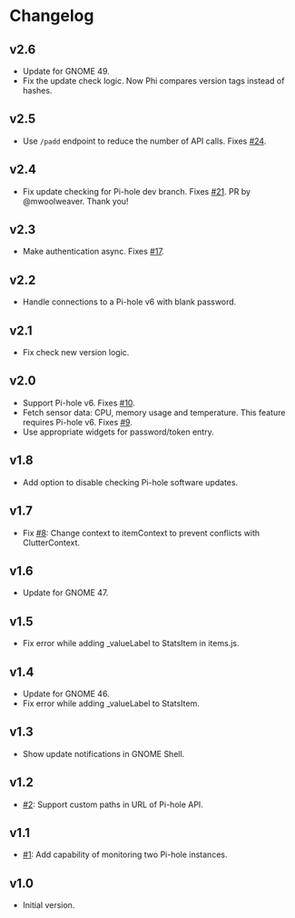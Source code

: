 # Changelog

## v2.6

- Update for GNOME 49.
- Fix the update check logic. Now Phi compares version tags instead of hashes.

## v2.5

- Use `/padd` endpoint to reduce the number of API calls. Fixes [#24](https://github.com/ziyagenc/phi/issues/24).

## v2.4

- Fix update checking for Pi-hole dev branch. Fixes [#21](https://github.com/ziyagenc/phi/issues/21). PR by @mwoolweaver. Thank you!

## v2.3

- Make authentication async. Fixes [#17](https://github.com/ziyagenc/phi/issues/17).

## v2.2

- Handle connections to a Pi-hole v6 with blank password.

## v2.1

- Fix check new version logic.

## v2.0

- Support Pi-hole v6. Fixes [#10](https://github.com/ziyagenc/phi/issues/10).
- Fetch sensor data: CPU, memory usage and temperature. This feature requires Pi-hole v6. Fixes [#9](https://github.com/ziyagenc/phi/issues/9).
- Use appropriate widgets for password/token entry.

## v1.8

- Add option to disable checking Pi-hole software updates.

## v1.7

- Fix [#8](https://github.com/ziyagenc/phi/issues/8): Change context to itemContext to prevent conflicts with ClutterContext.

## v1.6

- Update for GNOME 47.

## v1.5

- Fix error while adding \_valueLabel to StatsItem in items.js.

## v1.4

- Update for GNOME 46.
- Fix error while adding \_valueLabel to StatsItem.

## v1.3

- Show update notifications in GNOME Shell.

## v1.2

- [#2](https://github.com/ziyagenc/phi/issues/2): Support custom paths in URL of Pi-hole API.

## v1.1

- [#1](https://github.com/ziyagenc/phi/issues/1): Add capability of monitoring two Pi-hole instances.

## v1.0

- Initial version.
